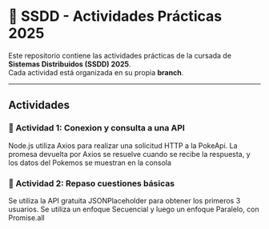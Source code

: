 # 💫 SSDD - Actividades Prácticas 2025

Este repositorio contiene las actividades prácticas de la cursada de **Sistemas Distribuidos (SSDD) 2025**.  
Cada actividad está organizada en su propia **branch**.

---

## Actividades

### 💫 Actividad 1: Conexion y consulta a una API

Node.js utiliza Axios para realizar una solicitud HTTP a la PokeApi. La promesa devuelta por Axios se resuelve cuando se recibe la respuesta, y los datos del Pokemos se muestran en la consola

### 💫 Actividad 2: Repaso cuestiones básicas

Se utiliza la API gratuita JSONPlaceholder para obtener los primeros 3 usuarios. Se utiliza un enfoque Secuencial y luego un enfoque Paralelo, con Promise.all
